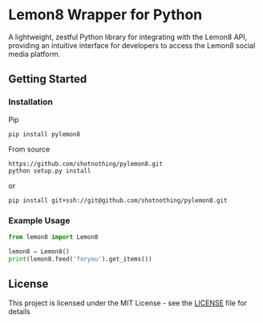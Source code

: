 # Lemon8 Wrapper for Python

A lightweight, zestful Python library for integrating with the Lemon8 API, providing an intuitive interface for developers to access the Lemon8 social media platform.

## Getting Started

### Installation

Pip

```
pip install pylemon8
```

From source

```shell
https://github.com/shotnothing/pylemon8.git
python setup.py install
```

or

```shell
pip install git+ssh://git@github.com/shotnothing/pylemon8.git
```

### Example Usage

```python
from lemon8 import Lemon8

lemon8 = Lemon8()
print(lemon8.feed('foryou').get_items())
```

## License

This project is licensed under the MIT License - see the [LICENSE](LICENSE) file for details
